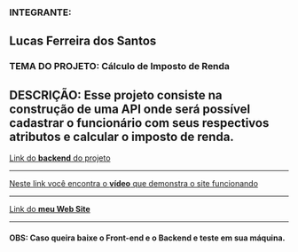 ### INTEGRANTE: 
Lucas Ferreira dos Santos
---
### TEMA DO PROJETO: Cálculo de Imposto de Renda
DESCRIÇÃO: Esse projeto consiste na construção de uma API onde será possível cadastrar o funcionário com seus 
respectivos atributos e calcular o imposto de renda.
---
[Link do **backend** do projeto](https://github.com/Itslucassantos/root_developers-backend)

---

[Neste link você encontra o **vídeo** que demonstra o site funcionando](https://drive.google.com/file/d/1k2G2QC5DVB7X1xKWfSy5IKdYvLxS8-Mj/view?usp=sharing)

---

[Link do **meu Web Site**](https://portfolio-neon-eight-34.vercel.app/index.html)

---
#### OBS: Caso queira baixe o Front-end e o Backend e teste em sua máquina.
